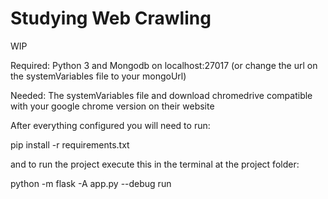 # Studying Web Crawling

WIP

Required: Python 3 and Mongodb on localhost:27017 (or change the url on the systemVariables file to your mongoUrl)

Needed: The systemVariables file and download chromedrive compatible with your google chrome version on their website

After everything configured you will need to run:

pip install -r requirements.txt

and to run the project execute this in the terminal at the project folder:

python -m flask -A app.py --debug run